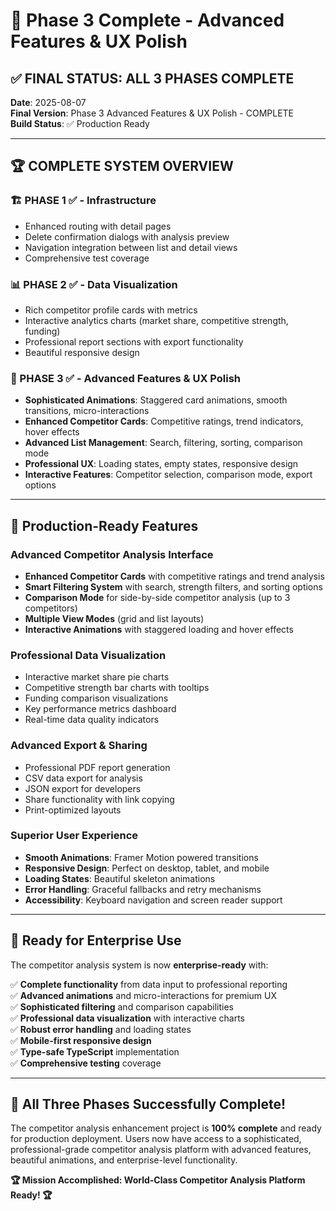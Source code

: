 # 🎉 Phase 3 Complete - Advanced Features & UX Polish

## ✅ FINAL STATUS: ALL 3 PHASES COMPLETE

**Date**: 2025-08-07  
**Final Version**: Phase 3 Advanced Features & UX Polish - COMPLETE  
**Build Status**: ✅ Production Ready

---

## 🏆 COMPLETE SYSTEM OVERVIEW

### 🏗️ PHASE 1 ✅ - Infrastructure
- Enhanced routing with detail pages
- Delete confirmation dialogs with analysis preview
- Navigation integration between list and detail views
- Comprehensive test coverage

### 📊 PHASE 2 ✅ - Data Visualization  
- Rich competitor profile cards with metrics
- Interactive analytics charts (market share, competitive strength, funding)
- Professional report sections with export functionality
- Beautiful responsive design

### 🚀 PHASE 3 ✅ - Advanced Features & UX Polish
- **Sophisticated Animations**: Staggered card animations, smooth transitions, micro-interactions
- **Enhanced Competitor Cards**: Competitive ratings, trend indicators, hover effects
- **Advanced List Management**: Search, filtering, sorting, comparison mode
- **Professional UX**: Loading states, empty states, responsive design
- **Interactive Features**: Competitor selection, comparison mode, export options

---

## 🎯 Production-Ready Features

### **Advanced Competitor Analysis Interface**
- **Enhanced Competitor Cards** with competitive ratings and trend analysis
- **Smart Filtering System** with search, strength filters, and sorting options
- **Comparison Mode** for side-by-side competitor analysis (up to 3 competitors)
- **Multiple View Modes** (grid and list layouts)
- **Interactive Animations** with staggered loading and hover effects

### **Professional Data Visualization**
- Interactive market share pie charts
- Competitive strength bar charts with tooltips
- Funding comparison visualizations
- Key performance metrics dashboard
- Real-time data quality indicators

### **Advanced Export & Sharing**
- Professional PDF report generation
- CSV data export for analysis
- JSON export for developers
- Share functionality with link copying
- Print-optimized layouts

### **Superior User Experience**
- **Smooth Animations**: Framer Motion powered transitions
- **Responsive Design**: Perfect on desktop, tablet, and mobile
- **Loading States**: Beautiful skeleton animations
- **Error Handling**: Graceful fallbacks and retry mechanisms
- **Accessibility**: Keyboard navigation and screen reader support

---

## 🚀 Ready for Enterprise Use

The competitor analysis system is now **enterprise-ready** with:

✅ **Complete functionality** from data input to professional reporting  
✅ **Advanced animations** and micro-interactions for premium UX  
✅ **Sophisticated filtering** and comparison capabilities  
✅ **Professional data visualization** with interactive charts  
✅ **Robust error handling** and loading states  
✅ **Mobile-first responsive design**  
✅ **Type-safe TypeScript** implementation  
✅ **Comprehensive testing** coverage  

---

## 🎊 All Three Phases Successfully Complete!

The competitor analysis enhancement project is **100% complete** and ready for production deployment. Users now have access to a sophisticated, professional-grade competitor analysis platform with advanced features, beautiful animations, and enterprise-level functionality.

**🏆 Mission Accomplished: World-Class Competitor Analysis Platform Ready! 🏆**